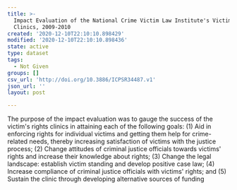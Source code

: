 ```yaml
---
title: >-
  Impact Evaluation of the National Crime Victim Law Institute's Victims' Rights
  Clinics, 2009-2010
created: '2020-12-10T22:10:10.898429'
modified: '2020-12-10T22:10:10.898436'
state: active
type: dataset
tags:
  - Not Given
groups: []
csv_url: 'http://doi.org/10.3886/ICPSR34487.v1'
json_url: ''
layout: post

---
```

The purpose of the impact evaluation was to gauge the success of the victim's rights clinics in attaining each of the following goals: (1) Aid in enforcing rights for individual victims and getting them help for crime-related needs, thereby increasing satisfaction of victims with the justice process; (2) Change attitudes of criminal justice officials towards victims' rights and increase their knowledge about rights; (3) Change the legal landscape: establish victim standing and develop positive case law; (4) Increase compliance of criminal justice officials with victims' rights; and (5) Sustain the clinic through developing alternative sources of funding
